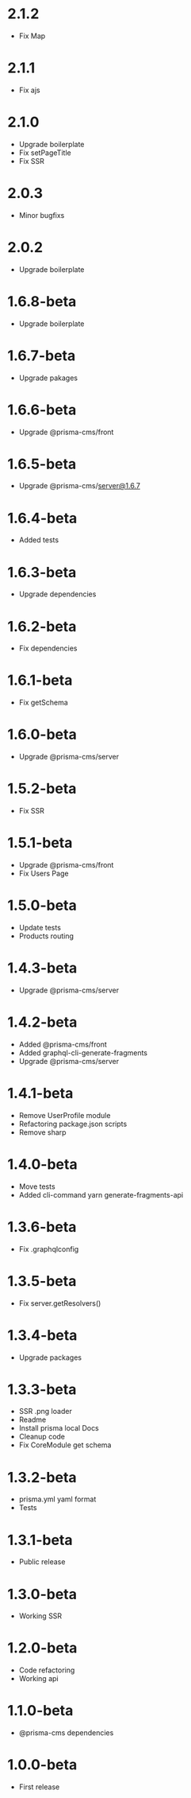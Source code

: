 2.1.2
============================================
- Fix Map

2.1.1
============================================
- Fix ajs

2.1.0
============================================
- Upgrade boilerplate
- Fix setPageTitle
- Fix SSR

2.0.3
============================================
- Minor bugfixs

2.0.2
============================================
- Upgrade boilerplate

1.6.8-beta
============================================
- Upgrade boilerplate

1.6.7-beta
============================================
- Upgrade pakages

1.6.6-beta
============================================
- Upgrade @prisma-cms/front

1.6.5-beta
============================================
- Upgrade @prisma-cms/server@1.6.7

1.6.4-beta
============================================
- Added tests

1.6.3-beta
============================================
- Upgrade dependencies

1.6.2-beta
============================================
- Fix dependencies

1.6.1-beta
============================================
- Fix getSchema

1.6.0-beta
============================================
- Upgrade @prisma-cms/server

1.5.2-beta
============================================
- Fix SSR

1.5.1-beta
============================================
- Upgrade @prisma-cms/front
- Fix Users Page

1.5.0-beta
============================================
- Update tests
- Products routing


1.4.3-beta
============================================
- Upgrade @prisma-cms/server


1.4.2-beta
============================================
- Added @prisma-cms/front
- Added graphql-cli-generate-fragments
- Upgrade @prisma-cms/server


1.4.1-beta
============================================
- Remove UserProfile module
- Refactoring package.json scripts
- Remove sharp


1.4.0-beta
============================================
- Move tests
- Added cli-command yarn generate-fragments-api


1.3.6-beta
============================================
- Fix .graphqlconfig


1.3.5-beta
============================================
- Fix server.getResolvers()


1.3.4-beta
============================================
- Upgrade packages
  

1.3.3-beta
============================================
- SSR .png loader
- Readme
- Install prisma local Docs
- Cleanup code
- Fix CoreModule get schema


1.3.2-beta
============================================
- prisma.yml yaml format
- Tests


1.3.1-beta
============================================
- Public release


1.3.0-beta
============================================
- Working SSR


1.2.0-beta
============================================
- Code refactoring
- Working api


1.1.0-beta
============================================
- @prisma-cms dependencies


1.0.0-beta
============================================
- First release